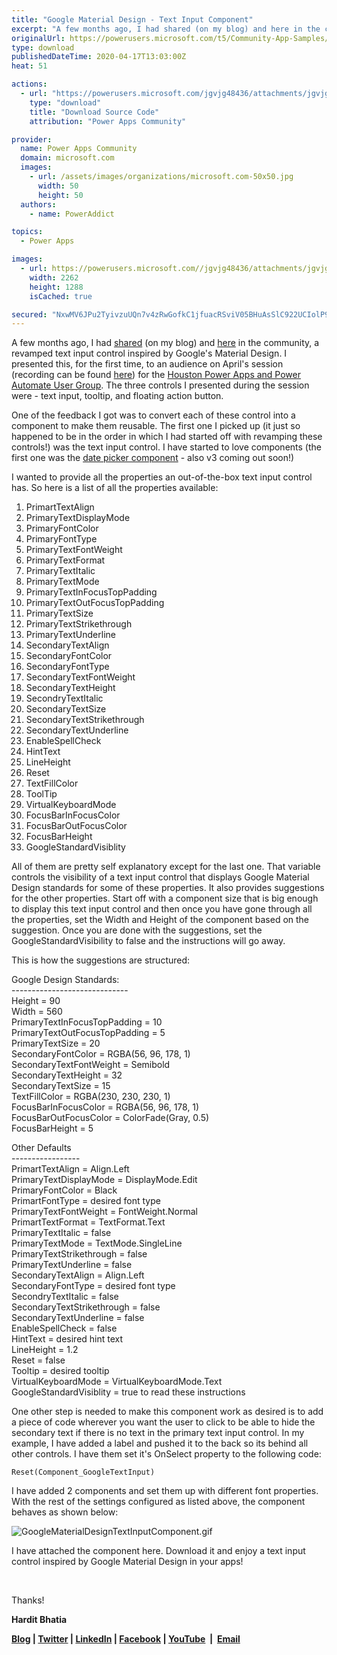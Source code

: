 ```yaml
---
title: "Google Material Design - Text Input Component"
excerpt: "A few months ago, I had shared (on my blog) and here in the community, a revamped text input control inspired by Google's Material Design. I"
originalUrl: https://powerusers.microsoft.com/t5/Community-App-Samples/Google-Material-Design-Text-Input-Component/td-p/530161
type: download
publishedDateTime: 2020-04-17T13:03:00Z
heat: 51

actions:
  - url: "https://powerusers.microsoft.com/jgvjg48436/attachments/jgvjg48436/AppFeedbackGallery/503/2/GoogleMaterialDesignTextInput.msapp"
    type: "download"
    title: "Download Source Code"
    attribution: "Power Apps Community"

provider:
  name: Power Apps Community
  domain: microsoft.com
  images:
    - url: /assets/images/organizations/microsoft.com-50x50.jpg
      width: 50
      height: 50
  authors:
    - name: PowerAddict

topics:
  - Power Apps

images:
  - url: https://powerusers.microsoft.com//jgvjg48436/attachments/jgvjg48436/AppFeedbackGallery/503/1/Google%20Materiel%20Design%20Text%20Input%20Component.JPG
    width: 2262
    height: 1288
    isCached: true

secured: "NxwMV6JPu2TyivzuUQn7v4zRwGofkC1jfuacRSviV05BHuAsSlC922UCIolP9qI7xl/ghwGYR4ZpbuRwdhDaio3z6rSl9S4HmSa4zgj+qr1OM/m3cNO75lD6wxtGYux7sYw/HbeOM9TQY++piXW18N0H6vgj/nulgzWlZM4EqYz6GyW/iESJVd7iVgUIIKyoQRb7PEjO6Ga14D6KAfbBsZ702ISClFmjmXLNMsn6AciMya3KQuHxZMn/HoJc/fZvGN0jNJJXadcpEIQezb2IhuqMTn+2zJuvbrd+hi9Wxw6lgYzutgjrbcYfj2iwTwtXPsxOAzZIk8lrjDs6603fbmGDfZ4K2uT2A1b/NWpuGS6Lpr+xUohT3OwfteZ+aAt2kPFDxpx2nz++IMqBUfP5mwcSVBdC0juTUFOzNsQn9HwIAjt6fX93wvPB7R1x9Csz;ofCC5u02s92Srx9hlOo4HA=="
---
```

<p>A few months ago, I had <a href="https://thepoweraddict.com/implementing-googles-material-design-for-labels-using-power-apps/" target="_blank" rel="noopener nofollow noopener noreferrer">shared</a>&nbsp;(on my blog) and <a href="https://powerusers.microsoft.com/t5/Community-App-Samples/Revamping-Power-Apps-controls-based-on-Google-s-Material-Design/td-p/465416" target="_self">here</a> in the community, a revamped text input control inspired by Google's Material Design. I presented this, for the first time, to an audience on April's session (recording can be found <a href="https://www.powerplatformug.com/viewdocument/session-recording-4?CommunityKey=f12bf679-9f8a-47d8-bdfd-b9468d85fa52&amp;tab=librarydocuments" target="_blank" rel="noopener nofollow noopener noreferrer">here</a>) for the <a href="https://www.powerplatformug.com/communities/community-home?CommunityKey=f12bf679-9f8a-47d8-bdfd-b9468d85fa52" target="_blank" rel="noopener nofollow noopener noreferrer">Houston Power Apps and Power Automate User Group</a>. The three controls I presented during the session were - text input, tooltip, and floating action button.</p>
<p>One of the feedback I got was to convert each of these control into a component to make them reusable. The first one I picked up (it just so happened to be in the order in which I had started off with revamping these controls!) was the text input control. I have started to love components (the first one was the <a href="https://thepoweraddict.com/revamping-the-date-picker-control-v2/" target="_blank" rel="noopener nofollow noopener noreferrer">date picker component</a> - also v3 coming out soon!)</p>
<p>I wanted to provide all the properties an out-of-the-box text input control has. So here is a list of all the properties available:</p>
<ol>
<li>PrimartTextAlign</li>
<li>PrimaryTextDisplayMode</li>
<li>PrimaryFontColor</li>
<li>PrimaryFontType</li>
<li>PrimaryTextFontWeight</li>
<li>PrimaryTextFormat</li>
<li>PrimaryTextItalic</li>
<li>PrimaryTextMode</li>
<li>PrimaryTextInFocusTopPadding</li>
<li>PrimaryTextOutFocusTopPadding</li>
<li>PrimaryTextSize</li>
<li>PrimaryTextStrikethrough</li>
<li>PrimaryTextUnderline</li>
<li>SecondaryTextAlign</li>
<li>SecondaryFontColor</li>
<li>SecondaryFontType</li>
<li>SecondaryTextFontWeight</li>
<li>SecondaryTextHeight</li>
<li>SecondryTextItalic</li>
<li>SecondaryTextSize</li>
<li>SecondaryTextStrikethrough</li>
<li>SecondaryTextUnderline</li>
<li>EnableSpellCheck</li>
<li>HintText</li>
<li>LineHeight</li>
<li>Reset</li>
<li>TextFillColor</li>
<li>ToolTip</li>
<li>VirtualKeyboardMode</li>
<li>FocusBarInFocusColor</li>
<li>FocusBarOutFocusColor</li>
<li>FocusBarHeight</li>
<li>GoogleStandardVisiblity</li>
</ol>
<p>All of them are pretty self explanatory except for the last one. That variable controls the visibility of a text input control that displays Google Material Design standards for some of these properties. It also provides suggestions for the other properties. Start off with a component size that is big enough to display this text input control and then once you have gone through all the properties, set the Width and Height of the component based on the suggestion. Once you are done with the suggestions, set the GoogleStandardVisibility to false and the instructions will go away.</p>
<p>This is how the suggestions are structured:</p>
<p>Google Design Standards:<br>-----------------------------<br>Height = 90<br>Width = 560<br>PrimaryTextInFocusTopPadding = 10<br>PrimaryTextOutFocusTopPadding = 5<br>PrimaryTextSize = 20<br>SecondaryFontColor = RGBA(56, 96, 178, 1)<br>SecondaryTextFontWeight = Semibold<br>SecondaryTextHeight = 32<br>SecondaryTextSize = 15<br>TextFillColor = RGBA(230, 230, 230, 1)<br>FocusBarInFocusColor = RGBA(56, 96, 178, 1)<br>FocusBarOutFocusColor = ColorFade(Gray, 0.5)<br>FocusBarHeight = 5</p>
<p>Other Defaults<br>-----------------<br>PrimartTextAlign = Align.Left<br>PrimaryTextDisplayMode = DisplayMode.Edit<br>PrimaryFontColor = Black<br>PrimartFontType = desired font type<br>PrimaryTextFontWeight = FontWeight.Normal<br>PrimartTextFormat = TextFormat.Text<br>PrimaryTextItalic = false<br>PrimaryTextMode = TextMode.SingleLine<br>PrimaryTextStrikethrough = false<br>PrimaryTextUnderline = false<br>SecondaryTextAlign = Align.Left<br>SecondaryFontType = desired font type<br>SecondryTextItalic = false<br>SecondaryTextStrikethrough = false<br>SecondaryTextUnderline = false<br>EnableSpellCheck = false<br>HintText = desired hint text<br>LineHeight = 1.2<br>Reset = false<br>Tooltip = desired tooltip<br>VirtualKeyboardMode = VirtualKeyboardMode.Text<br>GoogleStandardVisiblity = true to read these instructions</p>
<p>One other step is needed to make this component work as desired is to add a piece of code wherever you want the user to click to be able to hide the secondary text if there is no text in the primary text input control. In my example, I have added a label and pushed it to the back so its behind all other controls. I have them set it's OnSelect property to the following code:</p>
<pre><code>Reset(Component_GoogleTextInput)</code></pre>
<p>I have added 2 components and set them up with different font properties. With the rest of the settings configured as listed above, the component behaves as shown below:</p>
<p><span class="lia-inline-image-display-wrapper lia-image-align-inline" image-alt="GoogleMaterialDesignTextInputComponent.gif" style="width: 226px;"><img src="https://powerusers.microsoft.com/t5/image/serverpage/image-id/134521i0EC00FBADA2E664D/image-size/medium?v=1.0&amp;px=400" title="GoogleMaterialDesignTextInputComponent.gif" alt="GoogleMaterialDesignTextInputComponent.gif" li-image-url="https://powerusers.microsoft.com/t5/image/serverpage/image-id/134521i0EC00FBADA2E664D?v=1.0" li-image-display-id="'134521i0EC00FBADA2E664D'" li-message-uid="'530161'" li-messages-message-image="true" li-bindable="" class="lia-media-image" tabindex="0" li-bypass-lightbox-when-linked="true" li-use-hover-links="false"></span></p>
<p>I have attached the component here. Download it and enjoy a text input control inspired by Google Material Design in your apps!</p>
<p>&nbsp;</p>
<p>Thanks!</p>
<p><strong>Hardit Bhatia</strong></p>
<p><a href="https://thepoweraddict.com" target="_self" rel="nofollow noopener noreferrer"><strong>Blog</strong></a><strong>&nbsp;| </strong><a href="https://twitter.com/thepoweraddict" target="_self" rel="nofollow noopener noreferrer"><strong>Twitter</strong></a><strong> | </strong><a href="https://www.linkedin.com/in/harditbhatia/" target="_self" rel="nofollow noopener noreferrer"><strong>LinkedIn</strong></a><strong> | </strong><a href="https://www.facebook.com/thepoweraddict/" target="_self" rel="nofollow noopener noreferrer"><strong>Facebook</strong></a><strong> | </strong><a href="https://www.youtube.com/channel/UC01IDHuH1X3ZhUYMTj-ZyTg?view_as=subscriber" target="_self" rel="nofollow noopener noreferrer"><strong>YouTube</strong></a><strong>&nbsp; |&nbsp;&nbsp;</strong><a href="mailto:hardit.bhatia@thepoweraddict.com" target="_self" rel="nofollow noopener noreferrer"><strong>Email</strong></a></p>

